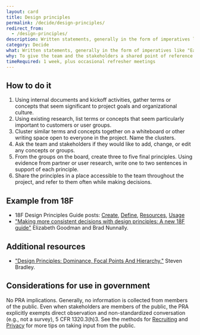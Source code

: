 ```yaml
---
layout: card
title: Design principles
permalink: /decide/design-principles/
redirect_from:
  - /design-principles/
description: Written statements, generally in the form of imperatives like "Earn people's trust," that serve as guiding lights during decision-making.
category: Decide
what: Written statements, generally in the form of imperatives like "Earn people's trust," that serve as guiding lights during decision-making.
why: To give the team and the stakeholders a shared point of reference when negotiating next steps. Good design principles are specific to the project, not general truths, and should help teams say "no" to otherwise interesting proposals or generate ideas when they're stuck.
timeRequired: 1 week, plus occasional refresher meetings
---
```


## How to do it

1. Using internal documents and kickoff activities, gather terms or concepts that seem significant to project goals and organizational culture.
1. Using existing research, list terms or concepts that seem particularly important to customers or user groups.
1. Cluster similar terms and concepts together on a whiteboard or other writing space open to everyone in the project. Name the clusters.
1. Ask the team and stakeholders if they would like to add, change, or edit any concepts or groups.
1. From the groups on the board, create three to five final principles. Using evidence from partner or user research, write one to two sentences in support of each principle.
1. Share the principles in a place accessible to the team throughout the project, and refer to them often while making decisions.


<section class="method--section method--section--18f-example" markdown="1" >

## Example from 18F
- 18F Design Principles Guide posts:  <a href="https://github.com/18F/design-principles-guide/blob/18f-pages/pages/create.md" class="usa-link">Create</a>, <a href="https://github.com/18F/design-principles-guide/blob/18f-pages/pages/define.md" class="usa-link">Define</a>, <a href="https://github.com/18F/design-principles-guide/blob/18f-pages/pages/resources.md" class="usa-link">Resources</a>, <a href="https://github.com/18F/design-principles-guide/blob/18f-pages/pages/usage.md" class="usa-link">Usage</a>
- <a href="https://18f.gsa.gov/2016/04/08/making-more-consistent-decisions-with-design-principles-a-new-18f-guide/" class="usa-link">"Making more consistent decisions with design principles: A new 18F guide"</a> Elizabeth Goodman and Brad Nunnally.

</section>

<section class="method--section method--section--additional-resources" markdown="1">

## Additional resources

- <a href="http://www.smashingmagazine.com/2015/02/27/design-principles-dominance-focal-points-hierarchy/" class="usa-link">"Design Principles: Dominance, Focal Points And Hierarchy."</a> Steven Bradley.
</section>

<section class="method--section method--section--government-considerations" markdown="1" >

## Considerations for use in government

No PRA implications. Generally, no information is collected from members of the public. Even when stakeholders are members of the public, the PRA explicitly exempts direct observation and non-standardized conversation (e.g., not a survey), 5 CFR 1320.3(h)3. See the methods for [Recruiting]({{site.baseurl}}/fundamentals/recruiting/) and [Privacy]({{site.baseurl}}/fundamentals/privacy/) for more tips on taking input from the public.
</section>

